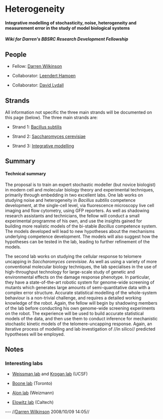 # Heterogeneity

#### Integrative modelling of stochasticity, noise, heterogeneity and measurement error in the study of model biological systems

##### Wiki for Darren's BBSRC Research Development Fellowship

## People


*  Fellow: [Darren Wilkinson](people/darren)

*  Collaborator: [Leendert Hamoen](people/leendert)

*  Collaborator: [David Lydall](people/david)


## Strands

All information not specific the three main strands will be documented on this page (below). The three main strands are:


*  Strand 1: [Bacillus subtilis](bacillus)

*  Strand 2: [Saccharomyces cerevisiae](yeast)

*  Strand 3: [Integrative modelling](modelling)



## Summary

#### Technical summary

The proposal is to train an expert stochastic modeller (but novice biologist) in modern cell and molecular biology theory
and experimental techniques, primarily through embedding in two excellent labs. One lab works on studying noise and
heterogeneity in *Bacillus subtilis* competence development, at the single-cell level, via fluorescence microscopy live cell
imaging and flow cytometry, using GFP reporters. As well as shadowing research assistants and technicians, the fellow
will conduct a small experimental programme of his own, and use the insights gained for building more realistic models of
the bi-stable *Bacillus* competence system. The models developed will lead to new hypotheses about the mechanisms
underlying competence development. The models will also suggest how the hypotheses can be tested in the lab, leading
to further refinement of the models.

The second lab works on studying the cellular response to telomere uncapping in *Saccharomyces cerevisiae*. As well as
using a variety of more conventional molecular biology techniques, the lab specialises in the use of high-throughput
technology for large-scale study of genetic and environmental effects on the damage response phenotype. In particular,
they have a state-of-the-art robotic system for genome-wide screening of mutants which generates large amounts of
semi-quantitative data with a complex error structure. Accurate statistical modelling of the whole-system behaviour is a
non-trivial challenge, and requires a detailed working knowledge of the robot. Again, the fellow will begin by shadowing
members of the lab before conducting his own genome-wide screening experiments on the robot. The experience will be
used to build accurate statistical models of the data, and then use them to conduct inference for mechanistic stochastic
kinetic models of the telomere-uncapping response. Again, an iterative process of modelling and lab investigation of //in
silico// predicted hypotheses will be employed.




## Notes


### Interesting labs


*  [Weissman lab](http://weissmanlab.ucsf.edu/) and [Krogan lab](http://kroganlab.ucsf.edu/) (UCSF)

*  [Boone lab](http://www.utoronto.ca/boonelab/) (Toronto)

*  [Alon lab](http://www.weizmann.ac.il/mcb/UriAlon/) (Weizmann)

*  [Elowitz lab](http://www.elowitz.caltech.edu/) (Caltech)


 --- //[Darren Wilkinson](people/darren) 2008/10/09 14:05//



